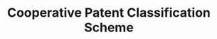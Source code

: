 ---
contributors:
- collaboration between EPO and USPTO
description: CPC is the outcome of an ambitious harmonization effort to bring the
  best practices from the EPO and USPTO together. In fact, most U.S. patent documents
  are already classified in ECLA. The conversion from ECLA to CPC at the EPO will
  ensure IPC compliance and eliminate the need for the EPO to classify U.S. patent
  documents. At the USPTO, the conversion will provide an up-to date classification
  system that is internationally compatible.
documentation: https://www.cooperativepatentclassification.org/cpcSchemeAndDefinitions
last_edit: Fri, 01 Dec 2023 12:20:30 GMT
location: https://www.cooperativepatentclassification.org/about
related_projects: {}
slug: cooperative_patent_classification
tags:
- classification
title: Cooperative Patent Classification Scheme
uuid: 3aa314f5-20eb-4e21-96e8-d1f28e8dd51c
---